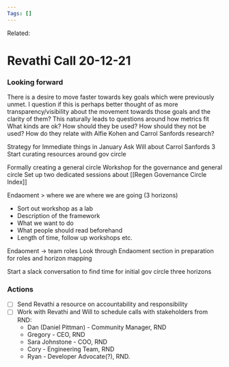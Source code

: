 ```yaml
---
Tags: []
---
```

Related: 
# Revathi Call 20-12-21

### Looking forward
There is a desire to move faster towards key goals which were previously unmet. I question if this is perhaps better thought of as more transparency/visibility about the movement towards those goals and the clarity of them? This naturally leads to questions around how metrics fit What kinds are ok? How should they be used? How should they not be used? How do they relate with Alfie Kohen and Carrol Sanfords research?





Strategy for Immediate things in January
Ask Will about Carrol Sanfords 3
Start curating resources around gov circle

Formally creating a general circle
Workshop for the governance and general circle
Set up two dedicated sessions about [[Regen Governance Circle Index]]

Endaoment > where we are where we are going (3 horizons)
- Sort out workshop as a lab
- Description of the framework
- What we want to do
- What people should read beforehand
- Length of time, follow up workshops etc.

Endaoment -> team roles 
Look through Endaoment section in preparation for roles and horizon mapping

Start a slack conversation to find time for initial gov circle three horizons




### Actions
- [ ] Send Revathi a resource on accountability and responsibility
- [ ] Work with Revathi and Will to schedule calls with stakeholders from RND:
	-   Dan (Daniel Pittman) - Community Manager, RND
	-   Gregory - CEO, RND
	-   Sara Johnstone - COO, RND
	-   Cory - Engineering Team, RND
	-   Ryan - Developer Advocate(?), RND.